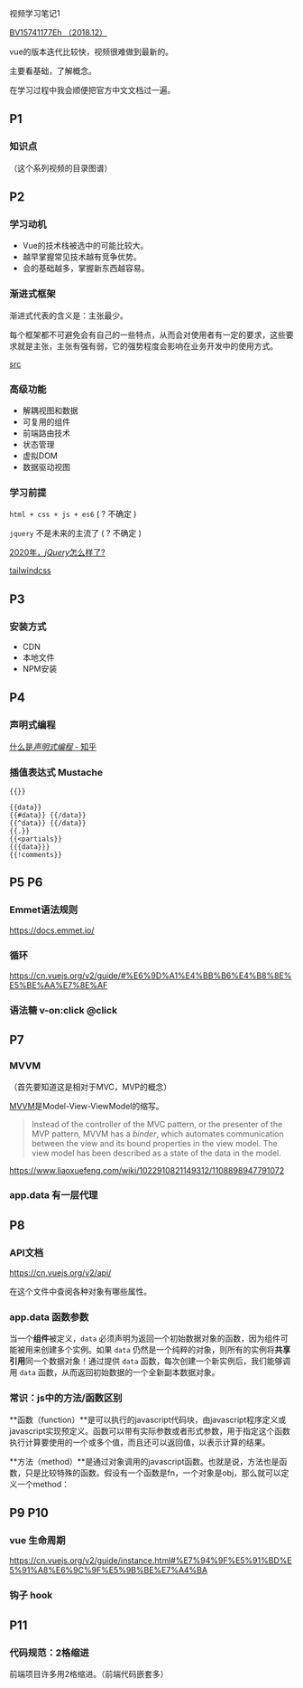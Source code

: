 视频学习笔记1

[BV15741177Eh （2018.12）](https://www.bilibili.com/video/BV15741177Eh)

vue的版本迭代比较快，视频很难做到最新的。

主要看基础，了解概念。

在学习过程中我会顺便把官方中文文档过一遍。

## P1

### 知识点

（这个系列视频的目录图谱）

## P2

### 学习动机

- Vue的技术栈被选中的可能比较大。
- 越早掌握常见技术越有竞争优势。
- 会的基础越多，掌握新东西越容易。

### 渐进式框架

渐进式代表的含义是：主张最少。

每个框架都不可避免会有自己的一些特点，从而会对使用者有一定的要求，这些要求就是主张，主张有强有弱，它的强势程度会影响在业务开发中的使用方式。

[src](https://www.zhihu.com/question/51907207)

### 高级功能

- 解耦视图和数据
- 可复用的组件
- 前端路由技术
- 状态管理
- 虚拟DOM
- 数据驱动视图

### 学习前提

`html + css + js + es6` ( ? 不确定 )

`jquery` 不是未来的主流了 ( ? 不确定 )

[2020年，*jQuery*怎么样了?](https://www.zhihu.com/question/365278222/answer/1005837109)

[tailwindcss](https://www.tailwindcss.cn/)

## P3

### 安装方式

- CDN
- 本地文件
- NPM安装

## P4

### 声明式编程

[什么是*声明式编程* - 知乎](http://www.baidu.com/link?url=Cy3_a-T-tTmFRaCLyXWXRN3JObtA_DEaLT9D6qr1ypIm7e5eKgXFiQHmaVrwS-ri&wd=&eqid=87c75170001c063f000000045e8fbf59)

### 插值表达式 Mustache

`{{}}`

```vue
{{data}}
{{#data}} {{/data}}
{{^data}} {{/data}}
{{.}}
{{<partials}}
{{{data}}}
{{!comments}}
```

## P5 P6 

### Emmet语法规则

https://docs.emmet.io/

### 循环

https://cn.vuejs.org/v2/guide/#%E6%9D%A1%E4%BB%B6%E4%B8%8E%E5%BE%AA%E7%8E%AF

### 语法糖  v-on:click @click

## P7

### MVVM

（首先要知道这是相对于MVC，MVP的概念）

[MVVM](https://en.wikipedia.org/wiki/Model–view–viewmodel)是Model-View-ViewModel的缩写。

> Instead of the controller of the MVC pattern, or the presenter of the MVP pattern, MVVM has a *binder*, which automates communication between the view and its bound properties in the view model. The view model has been described as a state of the  data in the model.

https://www.liaoxuefeng.com/wiki/1022910821149312/1108898947791072

### app.data 有一层代理

## P8

### API文档

https://cn.vuejs.org/v2/api/

在这个文件中查阅各种对象有哪些属性。

### app.data 函数参数

当一个**组件**被定义，`data` 必须声明为返回一个初始数据对象的函数，因为组件可能被用来创建多个实例。如果 `data` 仍然是一个纯粹的对象，则所有的实例将**共享引用**同一个数据对象！通过提供 `data` 函数，每次创建一个新实例后，我们能够调用 `data` 函数，从而返回初始数据的一个全新副本数据对象。

### 常识：js中的方法/函数区别

**函数（function）**是可以执行的javascript代码块，由javascript程序定义或javascript实现预定义。函数可以带有实际参数或者形式参数，用于指定这个函数执行计算要使用的一个或多个值，而且还可以返回值，以表示计算的结果。

**方法（method）**是通过对象调用的javascript函数。也就是说，方法也是函数，只是比较特殊的函数。假设有一个函数是fn，一个对象是obj，那么就可以定义一个method：

## P9 P10

### vue 生命周期

https://cn.vuejs.org/v2/guide/instance.html#%E7%94%9F%E5%91%BD%E5%91%A8%E6%9C%9F%E5%9B%BE%E7%A4%BA

### 钩子 hook



## P11 

### 代码规范：2格缩进

前端项目许多用2格缩进。（前端代码嵌套多）

